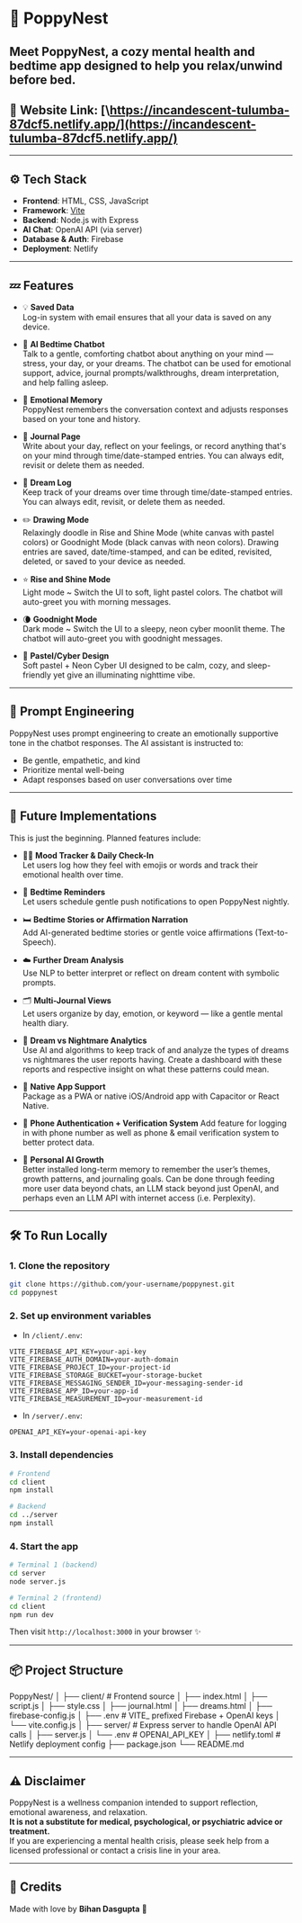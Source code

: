 # 🌸 PoppyNest

**Meet PoppyNest**, a cozy mental health and bedtime app designed to help you relax/unwind before bed.
---
## 🔗 Website Link: [\https://incandescent-tulumba-87dcf5.netlify.app/](https://incandescent-tulumba-87dcf5.netlify.app/)
---

## ⚙️ Tech Stack

- **Frontend**: HTML, CSS, JavaScript
- **Framework**: [Vite](https://vitejs.dev/)
- **Backend**: Node.js with Express
- **AI Chat**: OpenAI API (via server)
- **Database & Auth**: Firebase
- **Deployment**: Netlify

---

## 💤 Features

- 💡 **Saved Data**  
  Log-in system with email ensures that all your data is saved on any device.
  
- 🌙 **AI Bedtime Chatbot**  
  Talk to a gentle, comforting chatbot about anything on your mind — stress, your day, or your dreams. The chatbot can be used for emotional support, advice, journal prompts/walkthroughs, dream interpretation, and help falling asleep.

- 💖 **Emotional Memory**  
  PoppyNest remembers the conversation context and adjusts responses based on your tone and history.

- 📓 **Journal Page**  
  Write about your day, reflect on your feelings, or record anything that's on your mind through time/date-stamped entries. You can always edit, revisit or delete them as needed.

- 🛌 **Dream Log**  
  Keep track of your dreams over time through time/date-stamped entries. You can always edit, revisit, or delete them as needed.

- ✏️ **Drawing Mode**  
  Relaxingly doodle in Rise and Shine Mode (white canvas with pastel colors) or Goodnight Mode (black canvas with neon colors). Drawing entries are saved, date/time-stamped, and can be edited, revisited, deleted, or saved to your device as needed. 

- ⭐ **Rise and Shine Mode**  
  Light mode ~ Switch the UI to soft, light pastel colors. The chatbot will auto-greet you with morning messages.

- 🌘 **Goodnight Mode**  
  Dark mode ~ Switch the UI to a sleepy, neon cyber moonlit theme. The chatbot will auto-greet you with goodnight messages.

- 🎀 **Pastel/Cyber Design**  
  Soft pastel + Neon Cyber UI designed to be calm, cozy, and sleep-friendly yet give an illuminating nighttime vibe.

---

## 🧠 Prompt Engineering

PoppyNest uses prompt engineering to create an emotionally supportive tone in the chatbot responses. The AI assistant is instructed to:

- Be gentle, empathetic, and kind
- Prioritize mental well-being
- Adapt responses based on user conversations over time

---

## 🌱 Future Implementations

This is just the beginning. Planned features include:

- 🧘‍♀️ **Mood Tracker & Daily Check-In**  
  Let users log how they feel with emojis or words and track their emotional health over time.

- 🔔 **Bedtime Reminders**  
  Let users schedule gentle push notifications to open PoppyNest nightly.

- 🛏️ **Bedtime Stories or Affirmation Narration**  
  Add AI-generated bedtime stories or gentle voice affirmations (Text-to-Speech).

- ☁️ **Further Dream Analysis**  
  Use NLP to better interpret or reflect on dream content with symbolic prompts.

- 🗂️ **Multi-Journal Views**  
  Let users organize by day, emotion, or keyword — like a gentle mental health diary.

- 🧬 **Dream vs Nightmare Analytics**  
  Use AI and algorithms to keep track of and analyze the types of dreams vs nightmares the user reports having. Create a dashboard with these reports and respective insight on what these patterns could mean.

- 📱 **Native App Support**  
  Package as a PWA or native iOS/Android app with Capacitor or React Native.
  
- 🚧 **Phone Authentication + Verification System** 
  Add feature for logging in with phone number as well as phone & email verification system to better protect data.

- 🪷 **Personal AI Growth**  
  Better installed long-term memory to remember the user’s themes, growth patterns, and journaling goals. Can be done through feeding more user data beyond chats, an LLM stack beyond just OpenAI, and perhaps even an LLM API with internet access (i.e. Perplexity).

---

## 🛠️ To Run Locally

### 1. Clone the repository

```bash
git clone https://github.com/your-username/poppynest.git
cd poppynest
```

### 2. Set up environment variables

- In `/client/.env`:

```env
VITE_FIREBASE_API_KEY=your-api-key
VITE_FIREBASE_AUTH_DOMAIN=your-auth-domain
VITE_FIREBASE_PROJECT_ID=your-project-id
VITE_FIREBASE_STORAGE_BUCKET=your-storage-bucket
VITE_FIREBASE_MESSAGING_SENDER_ID=your-messaging-sender-id
VITE_FIREBASE_APP_ID=your-app-id
VITE_FIREBASE_MEASUREMENT_ID=your-measurement-id
```

- In `/server/.env`:

```env
OPENAI_API_KEY=your-openai-api-key
```

### 3. Install dependencies

```bash
# Frontend
cd client
npm install

# Backend
cd ../server
npm install
```

### 4. Start the app

```bash
# Terminal 1 (backend)
cd server
node server.js

# Terminal 2 (frontend)
cd client
npm run dev
```

Then visit `http://localhost:3000` in your browser ✨

---

## 📦 Project Structure

PoppyNest/
│
├── client/ # Frontend source
│ ├── index.html
│ ├── script.js
│ ├── style.css
│ ├── journal.html
│ ├── dreams.html
│ ├── firebase-config.js
│ ├── .env # VITE_ prefixed Firebase + OpenAI keys
│ └── vite.config.js
│
├── server/ # Express server to handle OpenAI API calls
│ ├── server.js
│ └── .env # OPENAI_API_KEY
│
├── netlify.toml # Netlify deployment config
├── package.json
└── README.md

---

## ⚠️ Disclaimer

PoppyNest is a wellness companion intended to support reflection, emotional awareness, and relaxation.  
**It is not a substitute for medical, psychological, or psychiatric advice or treatment.**  
If you are experiencing a mental health crisis, please seek help from a licensed professional or contact a crisis line in your area.

---

## 🙏 Credits

Made with love by **Bihan Dasgupta** 💖  

